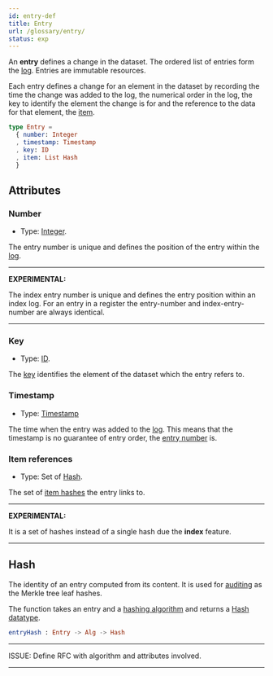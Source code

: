 ```yaml
---
id: entry-def
title: Entry
url: /glossary/entry/
status: exp
---
```


An **entry** defines a change in the dataset. The ordered list of entries form
the [log](/glossary/log/). Entries are immutable resources.

Each entry defines a change for an element in the dataset by recording the
time the change was added to the log, the numerical order in the log, the
key to identify the element the change is for and the reference to the data
for that element, the [item](/glossary/item/).

```elm
type Entry =
  { number: Integer
  , timestamp: Timestamp
  , key: ID
  , item: List Hash
  }
```

## Attributes

### Number

* Type: [Integer](/datatypes/integer/).

The entry number is unique and defines the position of the entry within the
[log](/glossary/log/).

***
**EXPERIMENTAL:**

The index entry number is unique and defines
the entry position within an index log. For an entry in a
register the entry-number and index-entry-number are always identical.
***

### Key

* Type: [ID](/datatypes/id/).

The [key](/glossary/key/) identifies the element of the dataset which the
entry refers to.

### Timestamp

* Type: [Timestamp](/datatypes/timestamp/)

The time when the entry was added to the [log](/glossary/log/). This means
that the timestamp is no guarantee of entry order, the [entry
number](#entry-number) is.


### Item references

* Type: Set of [Hash](/datatypes/hash/).

The set of [item hashes](/glossary/item#hash) the entry links to.

***
**EXPERIMENTAL:**

It is a set of hashes instead of a single hash due the **index** feature.
***


## Hash

The identity of an entry computed from its content. It is used for
[auditing](/auditing/) as the  Merkle tree leaf hashes.

The function takes an entry and a [hashing
algorithm](/glossary/hashing-algorithm/) and returns a [Hash
datatype](/datatypes/hash/).

```elm
entryHash : Entry -> Alg -> Hash
```

***
ISSUE: Define RFC with algorithm and attributes involved.
***

